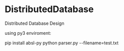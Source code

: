 # DistributedDatabase
Distributed Database Design

using py3 enviroment:

pip install absl-py
python parser.py --filename=test.txt
